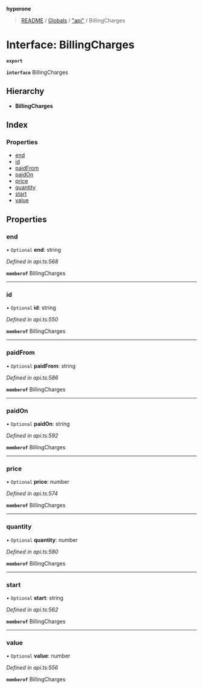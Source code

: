 **hyperone**

> [README](../README.md) / [Globals](../globals.md) / ["api"](../modules/_api_.md) / BillingCharges

# Interface: BillingCharges

**`export`** 

**`interface`** BillingCharges

## Hierarchy

* **BillingCharges**

## Index

### Properties

* [end](_api_.billingcharges.md#end)
* [id](_api_.billingcharges.md#id)
* [paidFrom](_api_.billingcharges.md#paidfrom)
* [paidOn](_api_.billingcharges.md#paidon)
* [price](_api_.billingcharges.md#price)
* [quantity](_api_.billingcharges.md#quantity)
* [start](_api_.billingcharges.md#start)
* [value](_api_.billingcharges.md#value)

## Properties

### end

• `Optional` **end**: string

*Defined in api.ts:568*

**`memberof`** BillingCharges

___

### id

• `Optional` **id**: string

*Defined in api.ts:550*

**`memberof`** BillingCharges

___

### paidFrom

• `Optional` **paidFrom**: string

*Defined in api.ts:586*

**`memberof`** BillingCharges

___

### paidOn

• `Optional` **paidOn**: string

*Defined in api.ts:592*

**`memberof`** BillingCharges

___

### price

• `Optional` **price**: number

*Defined in api.ts:574*

**`memberof`** BillingCharges

___

### quantity

• `Optional` **quantity**: number

*Defined in api.ts:580*

**`memberof`** BillingCharges

___

### start

• `Optional` **start**: string

*Defined in api.ts:562*

**`memberof`** BillingCharges

___

### value

• `Optional` **value**: number

*Defined in api.ts:556*

**`memberof`** BillingCharges
